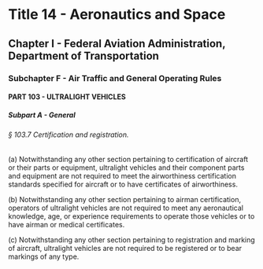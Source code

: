 
# Title 14 - Aeronautics and Space
## Chapter I - Federal Aviation Administration, Department of Transportation
### Subchapter F - Air Traffic and General Operating Rules
#### PART 103 - ULTRALIGHT VEHICLES
##### Subpart A - General
###### § 103.7 Certification and registration.

(a) Notwithstanding any other section pertaining to certification of aircraft or their parts or equipment, ultralight vehicles and their component parts and equipment are not required to meet the airworthiness certification standards specified for aircraft or to have certificates of airworthiness.

(b) Notwithstanding any other section pertaining to airman certification, operators of ultralight vehicles are not required to meet any aeronautical knowledge, age, or experience requirements to operate those vehicles or to have airman or medical certificates.

(c) Notwithstanding any other section pertaining to registration and marking of aircraft, ultralight vehicles are not required to be registered or to bear markings of any type.
